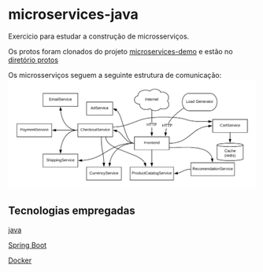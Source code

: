 # microservices-java

Exercicio para estudar a construção de microsserviços.

Os protos foram clonados do projeto [microservices-demo](https://github.com/GoogleCloudPlatform/microservices-demo) e estão no [diretório protos](protos/README.md)

Os microsserviços seguem a seguinte estrutura de comunicação:
![Arquitetura dos Microsserviços](img/architecture-diagram.png)

## Tecnologias empregadas

[java](https://www.java.com/pt-BR/)

[Spring Boot](https://spring.io/projects/spring-boot)

[Docker](https://www.docker.com/)



